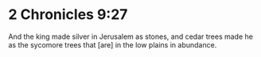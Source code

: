 # 2 Chronicles 9:27

And the king made silver in Jerusalem as stones, and cedar trees made he as the sycomore trees that [are] in the low plains in abundance.